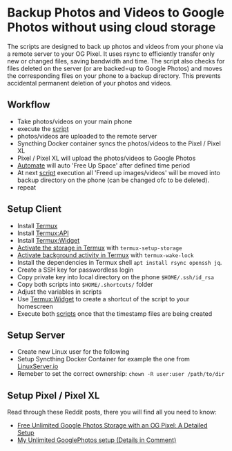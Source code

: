 # Backup Photos and Videos to Google Photos without using cloud storage

The scripts are designed to back up photos and videos from your phone via a remote server to your OG Pixel. It uses rsync to efficiently transfer only new or changed files, saving bandwidth and time. The script also checks for files deleted on the server (or are backed=up to Google Photos) and moves the corresponding files on your phone to a backup directory. This prevents accidental permanent deletion of your photos and videos.

## Workflow
- Take photos/videos on your main phone
- execute the [script](https://github.com/stephanschorer/googlephotos-unlimited/tree/main/scripts)
- photos/videos are uploaded to the remote server
- Syncthing Docker container syncs the photos/videos to the Pixel / Pixel XL
- Pixel / Pixel XL will upload the photos/videos to Google Photos
- [Automate](https://www.reddit.com/r/AutomateUser/) will auto 'Free Up Space' after defined time period
- At next [script](https://github.com/stephanschorer/googlephotos-unlimited/tree/main/scripts) execution all 'Freed up images/videos' will be moved into backup directory on the phone (can be changed ofc to be deleted).
- repeat

## Setup Client
- Install [Termux](https://f-droid.org/de/packages/com.termux/)
- Install [Termux:API](https://f-droid.org/de/packages/com.termux.api/)
- Install [Termux:Widget](https://f-droid.org/de/packages/com.termux.widget/)
- [Activate the storage in 
  Termux](https://wiki.termux.com/wiki/Internal_and_external_storage) with `termux-setup-storage`
- [Activate background activity in 
  Termux](https://wiki.termux.com/wiki/Termux-wake-lock) with `termux-wake-lock`
- Install the dependencies in Termux shell `apt install rsync openssh jq`.
- Create a SSH key for passwordless login
- Copy private key into local directory on the phone `$HOME/.ssh/id_rsa`
- Copy both scripts into `$HOME/.shortcuts/` folder
- Adjust the variables in scripts
- Use [Termux:Widget](https://f-droid.org/de/packages/com.termux.widget/) to create a shortcut of the script to your homescreen
- Execute both [scripts](https://github.com/stephanschorer/googlephotos-unlimited/tree/main/scripts) once that the timestamp files are being created

## Setup Server
- Create new Linux user for the following
- Setup Syncthing Docker Container for example the one from [LinuxServer.io](https://docs.linuxserver.io/images/docker-syncthing/#application-setup:~:text=must%20be%20provided.-,docker%2Dcompose%20(recommended%2C%20click%20here%20for%20more%20info),-%C2%B6)
- Remeber to set the correct ownership: `chown -R user:user /path/to/dir`

## Setup Pixel / Pixel XL
Read through these Reddit posts, there you will find all you need to know:
- [Free Unlimited Google Photos Storage with an OG Pixel: A Detailed Setup](https://www.reddit.com/r/googlephotos/comments/1g1ryxb/free_unlimited_google_photos_storage_with_an_og/)
- [My Unlimited GooglePhotos setup (Details in Comment)](https://www.reddit.com/r/DataHoarder/comments/wy6r18/my_unlimited_googlephotos_setup_details_in_comment/)
